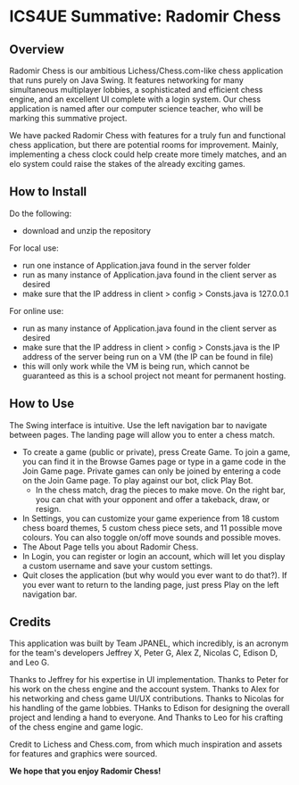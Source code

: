 # ICS4UE Summative: Radomir Chess

## Overview

Radomir Chess is our ambitious Lichess/Chess.com-like chess application that runs purely on Java Swing. It features networking for many simultaneous multiplayer lobbies, a sophisticated and efficient chess engine, and an excellent UI complete with a login system. Our chess application is named after our computer science teacher, who will be marking this summative project.

We have packed Radomir Chess with features for a truly fun and functional chess application, but there are potential rooms for improvement. Mainly, implementing a chess clock could help create more timely matches, and an elo system could raise the stakes of the already exciting games.

## How to Install

Do the following:
* download and unzip the repository

For local use:
* run one instance of Application.java found in the server folder
* run as many instance of Application.java found in the client server as desired
* make sure that the IP address in client > config > Consts.java is 127.0.0.1

For online use:
* run as many instance of Application.java found in the client server as desired
* make sure that the IP address in client > config > Consts.java is the IP address of the server being run on a VM (the IP can be found in file)
* this will only work while the VM is being run, which cannot be guaranteed as this is a school project not meant for permanent hosting.

## How to Use

The Swing interface is intuitive. Use the left navigation bar to navigate between pages. The landing page will allow you to enter a chess match.
* To create a game (public or private), press Create Game. To join a game, you can find it in the Browse Games page or type in a game code in the Join Game page. Private games can only be joined by entering a code on the Join Game page. To play against our bot, click Play Bot.
  * In the chess match, drag the pieces to make move. On the right bar, you can chat with your opponent and offer a takeback, draw, or resign.
* In Settings, you can customize your game experience from 18 custom chess board themes, 5 custom chess piece sets, and 11 possible move colours. You can also toggle on/off move sounds and possible moves.
* The About Page tells you about Radomir Chess.
* In Login, you can register or login an account, which will let you display a custom username and save your custom settings.
* Quit closes the application (but why would you ever want to do that?). If you ever want to return to the landing page, just press Play on the left navigation bar.

## Credits

This application was built by Team JPANEL, which incredibly, is an acronym for the team's developers Jeffrey X, Peter G, Alex Z, Nicolas C, Edison D, and Leo G.

Thanks to Jeffrey for his expertise in UI implementation. Thanks to Peter for his work on the chess engine and the account system. Thanks to Alex for his networking and chess game UI/UX contributions. Thanks to Nicolas for his handling of the game lobbies. THanks to Edison for designing the overall project and lending a hand to everyone. And Thanks to Leo for his crafting of the chess engine and game logic.

Credit to Lichess and Chess.com, from which much inspiration and assets for features and graphics were sourced.

**We hope that you enjoy Radomir Chess!**

